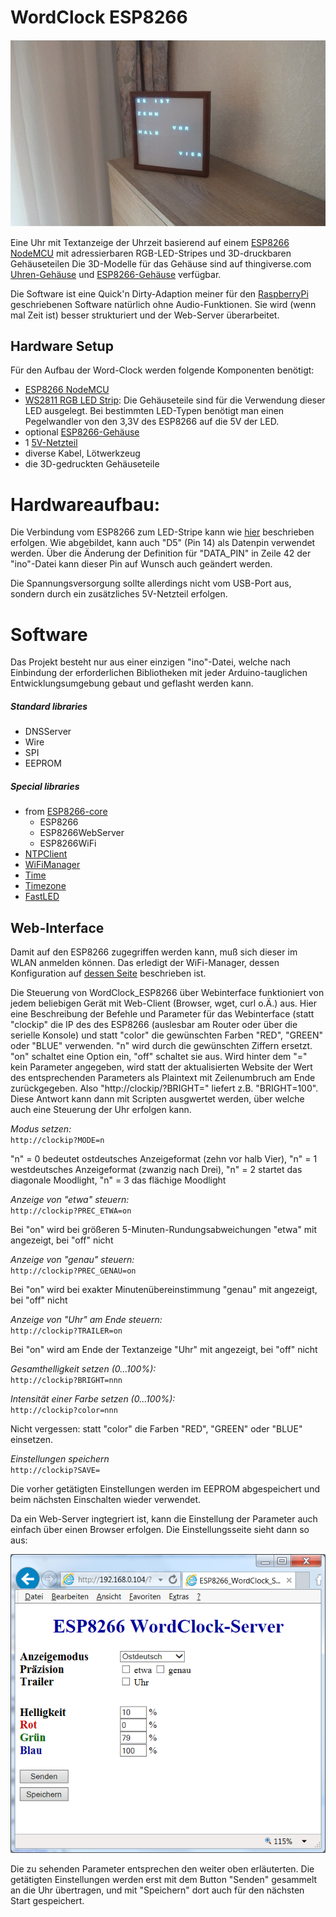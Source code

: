 # WordClock ESP8266

![WordClock](pictures/wordclock.jpg)

Eine Uhr mit Textanzeige der Uhrzeit basierend auf einem [ESP8266 NodeMCU](https://www.aliexpress.com/item/1PCS-ESP8266-NodeMCU-V3-Lua-WIFI-module-memory-32M-Flash-USB-serial-CH340G/32820380705.html) mit adressierbaren RGB-LED-Stripes und 3D-druckbaren Gehäuseteilen
Die 3D-Modelle für das Gehäuse sind auf thingiverse.com [Uhren-Gehäuse](https://www.prusaprinters.org/prints/140144-word-clock-german) und [ESP8266-Gehäuse](https://www.prusaprinters.org/prints/140135-esp8266-esp-12e-case) verfügbar.

Die Software ist eine Quick'n Dirty-Adaption meiner für den [RaspberryPi](https://github.com/xSnowHeadx/word-clock) geschriebenen Software natürlich ohne Audio-Funktionen. Sie wird (wenn mal Zeit ist) besser strukturiert und der Web-Server überarbeitet.

## Hardware Setup

Für den Aufbau der Word-Clock werden folgende Komponenten benötigt:

- [ESP8266 NodeMCU](https://www.aliexpress.com/item/1PCS-ESP8266-NodeMCU-V3-Lua-WIFI-module-memory-32M-Flash-USB-serial-CH340G/32820380705.html)
- [WS2811 RGB LED Strip](http://www.ebay.de/itm/WS2812B-LED-Stripe-4m-RGB-60-LEDs-m-Klebestreifen-WS2811-WS2812-/251901768682?pt=LH_DefaultDomain_77&hash=item3aa683f3ea): Die Gehäuseteile sind für die Verwendung dieser LED ausgelegt. Bei bestimmten LED-Typen benötigt man einen Pegelwandler von den 3,3V des ESP8266 auf die 5V der LED. 
- optional [ESP8266-Gehäuse](https://www.prusaprinters.org/prints/140135-esp8266-esp-12e-case)
- 1 [5V-Netzteil](http://www.amazon.de/gp/product/B004S7U4IO)
- diverse Kabel, Lötwerkzeug
- die 3D-gedruckten Gehäuseteile

# Hardwareaufbau:

Die Verbindung vom ESP8266 zum LED-Stripe kann wie [hier](https://github.com/lvidarte/esp8266/wiki/MicroPython:-NeoPixels) beschrieben erfolgen. Wie abgebildet, kann auch "D5" (Pin 14) als Datenpin verwendet werden. Über die Änderung der Definition für "DATA_PIN" in Zeile 42 der "ino"-Datei kann dieser Pin auf Wunsch auch geändert werden.

Die Spannungsversorgung sollte allerdings nicht vom USB-Port aus, sondern durch ein zusätzliches 5V-Netzteil erfolgen.  

# Software

Das Projekt besteht nur aus einer einzigen "ino"-Datei, welche nach Einbindung der erforderlichen Bibliotheken mit jeder Arduino-tauglichen Entwicklungsumgebung gebaut und geflasht werden kann.

##### Standard libraries
* DNSServer
* Wire
* SPI
* EEPROM
##### Special libraries
* from [ESP8266-core](https://github.com/esp8266/Arduino)
	* ESP8266
	* ESP8266WebServer
	* ESP8266WiFi
* [NTPClient](https://github.com/arduino-libraries/NTPClient)
* [WiFiManager](https://github.com/tzapu/WiFiManager)
* [Time](https://github.com/PaulStoffregen/Time)
* [Timezone](https://github.com/JChristensen/Timezone)
* [FastLED](https://github.com/FastLED/FastLED)

## Web-Interface

Damit auf den ESP8266 zugegriffen werden kann, muß sich dieser im WLAN anmelden können. Das erledigt der WiFi-Manager, dessen Konfiguration auf [dessen Seite](https://github.com/tzapu/WiFiManager#how-it-works) beschrieben ist.

Die Steuerung von WordClock_ESP8266 über Webinterface funktioniert von jedem beliebigen Gerät mit Web-Client (Browser, wget, curl o.Ä.) aus. Hier eine Beschreibung der Befehle und Parameter für das Webinterface (statt "clockip" die IP des des ESP8266 (auslesbar am Router oder über die serielle Konsole) und statt "color" die gewünschten Farben "RED", "GREEN" oder "BLUE" verwenden. "n" wird durch die gewünschten Ziffern ersetzt. "on" schaltet eine Option ein, "off" schaltet sie aus.
Wird hinter dem "=" kein Parameter angegeben, wird statt der aktualisierten Website der Wert des entsprechenden Parameters als Plaintext mit Zeilenumbruch am Ende zurückgegeben. Also "http://clockip/?BRIGHT=" liefert z.B. "BRIGHT=100". Diese Antwort kann dann mit Scripten ausgwertet werden, über welche auch eine Steuerung der Uhr erfolgen kann.

*Modus setzen:*  
`http://clockip?MODE=n`

"n" = 0 bedeutet ostdeutsches Anzeigeformat (zehn vor halb Vier), "n" = 1 westdeutsches Anzeigeformat (zwanzig nach Drei), "n" = 2 startet das diagonale Moodlight, "n" = 3 das flächige Moodlight

*Anzeige von "etwa" steuern:*  
`http://clockip?PREC_ETWA=on`

Bei "on" wird bei größeren 5-Minuten-Rundungsabweichungen "etwa" mit angezeigt, bei "off" nicht
 
*Anzeige von "genau" steuern:*  
`http://clockip?PREC_GENAU=on`

Bei "on" wird bei exakter Minutenübereinstimmung "genau" mit angezeigt, bei "off" nicht
 
*Anzeige von "Uhr" am Ende steuern:*  
`http://clockip?TRAILER=on`

Bei "on" wird am Ende der Textanzeige "Uhr" mit angezeigt, bei "off" nicht
 
*Gesamthelligkeit setzen (0...100%):*  
`http://clockip?BRIGHT=nnn`

*Intensität einer Farbe setzen (0...100%):*  
`http://clockip?color=nnn`

Nicht vergessen: statt "color" die Farben "RED", "GREEN" oder "BLUE" einsetzen.

*Einstellungen speichern*  
`http://clockip?SAVE=`

Die vorher getätigten Einstellungen werden im EEPROM abgespeichert und beim nächsten Einschalten wieder verwendet.


Da ein Web-Server ingtegriert ist, kann die Einstellung der Parameter auch einfach über einen Browser erfolgen. Die Einstellungsseite sieht dann so aus:

![WordClock](pictures/ESP8266_WordClock_Server.png)

Die zu sehenden Parameter entsprechen den weiter oben erläuterten. Die getätigten Einstellungen werden erst mit dem Button "Senden" gesammelt an die Uhr übertragen, und mit "Speichern" dort auch für den nächsten Start gespeichert.